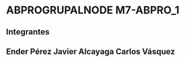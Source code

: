 # ABPROGRUPALNODE M7-ABPRO_1

Integrantes 
-----------------------------------
Ender Pérez
Javier Alcayaga
Carlos Vásquez
-----------------------------------
